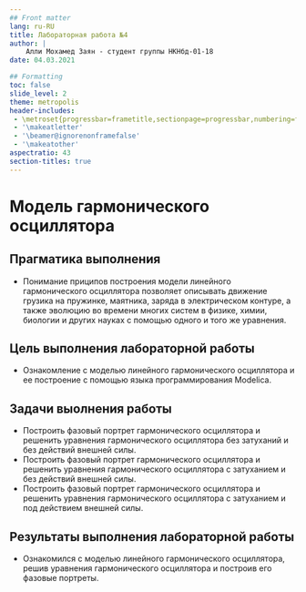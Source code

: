 ```yaml
---
## Front matter
lang: ru-RU
title: Лабораторная работа №4
author: |
	Алли Мохамед Заян - студент группы НКНбд-01-18
date: 04.03.2021

## Formatting
toc: false
slide_level: 2
theme: metropolis
header-includes: 
 - \metroset{progressbar=frametitle,sectionpage=progressbar,numbering=fraction}
 - '\makeatletter'
 - '\beamer@ignorenonframefalse'
 - '\makeatother'
aspectratio: 43
section-titles: true
---
```


# Модель гармонического осциллятора

## Прагматика выполнения

- Понимание приципов построения модели линейного гармонического осциллятора позволяет описывать движение грузика на пружинке, маятника, заряда в электрическом контуре,
а также эволюцию во времени многих систем в физике, химии, биологии и других науках с помощью одного и того же уравнения.

## Цель выполнения лабораторной работы

- Ознакомление с моделью линейного гармонического осциллятора  и ее построение с помощью языка программирования Modelica.

## Задачи выолнения работы

- Построить фазовый портрет гармонического осциллятора и решенить уравнения гармонического осциллятора без затуханий и без действий внешней силы.
- Построить фазовый портрет гармонического осциллятора и решенить уравнения гармонического осциллятора с затуханием и без действий внешней силы.
- Построить фазовый портрет гармонического осциллятора и решенить уравнения гармонического осциллятора с затуханием и под действием внешней силы.

## Результаты выполнения лабораторной работы

- Ознакомился с моделью линейного гармонического осциллятора, решив уравнения гармонического осциллятора и построив его фазовые портреты.
